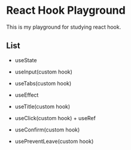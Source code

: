 # React Hook Playground

This is my playground for studying react hook.

## List

- useState

- useInput(custom hook)

- useTabs(custom hook)

- useEffect

- useTitle(custom hook)

- useClick(custom hook) + useRef

- useConfirm(custom hook)

- usePreventLeave(custom hook)
